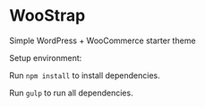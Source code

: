 # WooStrap
Simple WordPress + WooCommerce starter theme

Setup environment:

Run `npm install` to install dependencies.

Run `gulp` to run all dependencies.
